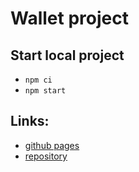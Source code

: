 # Wallet project

## Start local project

- `npm ci`
- `npm start`

## Links:

- [github pages](https://nikolaylemehov.github.io/wallet_front/)
- [repository](https://github.com/NikolayLemehov/wallet_front)